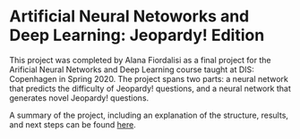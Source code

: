 # Artificial Neural Netoworks and Deep Learning: Jeopardy! Edition
This project was completed by Alana Fiordalisi as a final project for the Arificial Neural Networks and Deep Learning 
course taught at DIS: Copenhagen in Spring 2020. The project spans two parts: a neural network that predicts
the difficulty of Jeopardy! questions, and a neural network that generates novel Jeopardy! questions.

A summary of the project, including an explanation of the structure, results, and next steps can be found 
[here](https://medium.com/@alana.fiordalisi/neural-networks-for-800-generating-jeopardy-clues-and-predict-their-difficulty-bdb17e25b8a).

